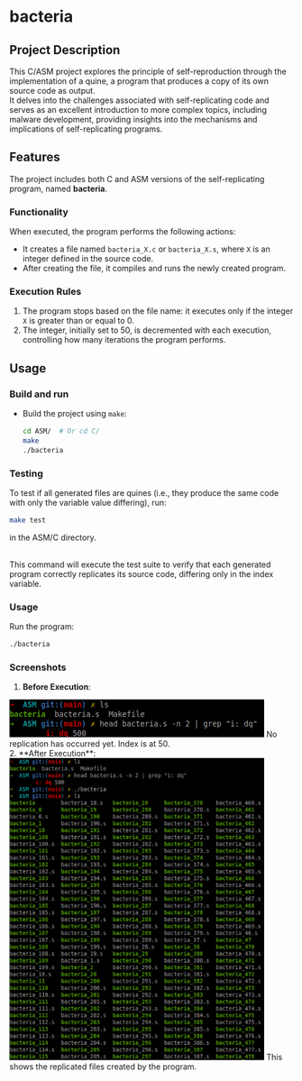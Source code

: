 # bacteria

## Project Description

This C/ASM project explores the principle of self-reproduction through the implementation of a quine, a program that produces a copy of its own source code as output.<br />
It delves into the challenges associated with self-replicating code and serves as an excellent introduction to more complex topics, including malware development, providing insights into the mechanisms and implications of self-replicating programs.

## Features

The project includes both C and ASM versions of the self-replicating program, named **bacteria**.

### Functionality

When executed, the program performs the following actions:

- It creates a file named `bacteria_X.c` or `bacteria_X.s`, where `X` is an integer defined in the source code.
- After creating the file, it compiles and runs the newly created program.

### Execution Rules

1. The program stops based on the file name: it executes only if the integer `X` is greater than or equal to 0.
2. The integer, initially set to 50, is decremented with each execution, controlling how many iterations the program performs.

## Usage
### Build and run

- Build the project using `make`:
   ```bash
   cd ASM/  # Or cd C/
   make
   ./bacteria
   ```

### Testing

To test if all generated files are quines (i.e., they produce the same code with only the variable value differing), run:
```bash
make test
```
in the ASM/C directory.<br /><br />

This command will execute the test suite to verify that each generated program correctly replicates its source code, differing only in the index variable.

### Usage

Run the program:
```bash
./bacteria
```

### Screenshots

1. **Before Execution**:
<img src="screenshots/initial-state.png" />
No replication has occurred yet. Index is at 50.
<br />
2. **After Execution**:
<img src="screenshots/after-replication.png" width=452 />
This shows the replicated files created by the program.
